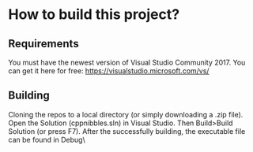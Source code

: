 # How to build this project?
Requirements
------------
You must have the newest version of Visual Studio Community 2017. You can get it here for free: 
https://visualstudio.microsoft.com/vs/

Building
--------
Cloning the repos to a local directory (or simply downloading a .zip file). Open the Solution (cppnibbles.sln) in Visual Studio. 
Then Build>Build Solution (or press F7). After the successfully building, the executable file can be found in Debug\

